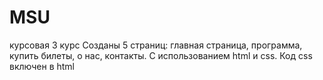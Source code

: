 # MSU
курсовая 3 курс
Созданы 5 страниц: главная страница, программа, купить билеты, о нас, контакты.  С использованием html и css. Код css включен в html
